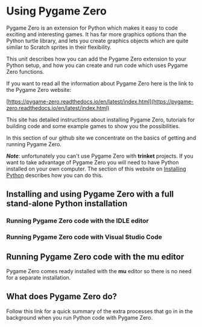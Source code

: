 # Using Pygame Zero

Pygame Zero is an extension for Python which makes it easy to code exciting and interesting games. It has far more graphics options than the Python turtle library, and lets you create graphics objects which are quite similar to Scratch sprites in their flexibility.

This unit describes how you can add the Pygame Zero extension to your Python setup, and how you can create and run code which uses Pygame Zero functions.

If you want to read all the information about Pygame Zero here is the link to the Pygame Zero website:

[https://pygame-zero.readthedocs.io/en/latest/index.html](https://pygame-zero.readthedocs.io/en/latest/index.html)

This site has detailed instructions about installing Pygame Zero, tutorials for building code and some example games to show you the possibilities.

In this section of our github site we concentrate on the basics of getting and running Pygame Zero.

***Note***: unfortunately you can't use Pygame Zero with **trinket** projects. If you want to take advantage of Pygame Zero you will need to have Python installed on your own computer. The section of this website on [Installing Python](../../../Install-Python) describes how you can do this.

## Installing and using Pygame Zero with a full stand-alone Python installation

### Running Pygame Zero code with the IDLE editor

### Running Pygame Zero code with **Visual Studio Code**

## Running Pygame Zero code with the **mu** editor

Pygame Zero comes ready installed with the **mu** editor so there is no need for a separate installation.

## What does Pygame Zero do?

Follow this link for a quick summary of the extra processes that go in in the background when you run Python code with Pygame Zero.
